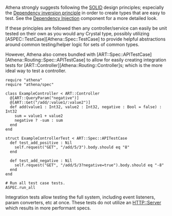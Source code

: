 Athena strongly suggests following the [SOLID](https://en.wikipedia.org/wiki/SOLID) design principles;
especially the [Dependency inversion principle](https://en.wikipedia.org/wiki/Dependency_inversion_principle) in order to create types that are easy to test.  See the [Dependency Injection](../components/dependency_injection.md) component for a more detailed look.

If these principles are followed then any controller/service can easily be unit tested on their own as you would any Crystal type, possibly utilizing [ASPEC::TestCase][Athena::Spec::TestCase] to provide helpful abstractions around common testing/helper logic for sets of common types.

However, Athena also comes bundled with [ART::Spec::APITestCase][Athena::Routing::Spec::APITestCase] to allow for easily creating integration tests for [ART::Controller][Athena::Routing::Controller]s; which is the more ideal way to test a controller.

```crystal
require "athena"
require "athena/spec"

class ExampleController < ART::Controller
  @[ART::QueryParam("negative")]
  @[ART::Get("/add/:value1/:value2")]
  def add(value1 : Int32, value2 : Int32, negative : Bool = false) : Int32
    sum = value1 + value2
    negative ? -sum : sum
  end
end

struct ExampleControllerTest < ART::Spec::APITestCase
  def test_add_positive : Nil
    self.request("GET", "/add/5/3").body.should eq "8"
  end

  def test_add_negative : Nil
    self.request("GET", "/add/5/3?negative=true").body.should eq "-8"
  end
end

# Run all test case tests.
ASPEC.run_all
```

Integration tests allow testing the full system, including event listeners, param converters, etc at once.
These tests do not utilize an [HTTP::Server](https://crystal-lang.org/api/HTTP/Server.html) which results in more performant specs.
